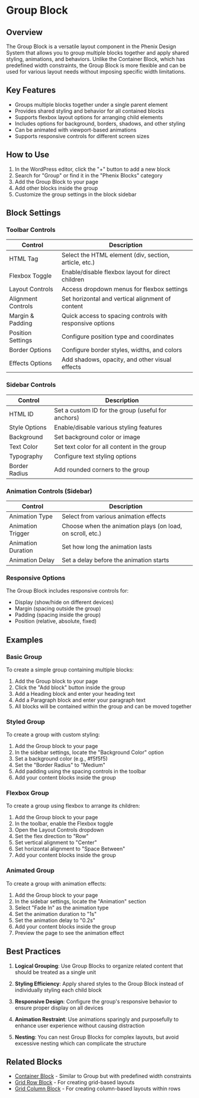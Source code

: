 # Group Block

## Overview

The Group Block is a versatile layout component in the Phenix Design System that allows you to group multiple blocks together and apply shared styling, animations, and behaviors. Unlike the Container Block, which has predefined width constraints, the Group Block is more flexible and can be used for various layout needs without imposing specific width limitations.

<!-- Image placeholder for Group Block -->

## Key Features

- Groups multiple blocks together under a single parent element
- Provides shared styling and behavior for all contained blocks
- Supports flexbox layout options for arranging child elements
- Includes options for background, borders, shadows, and other styling
- Can be animated with viewport-based animations
- Supports responsive controls for different screen sizes

## How to Use

1. In the WordPress editor, click the "+" button to add a new block
2. Search for "Group" or find it in the "Phenix Blocks" category
3. Add the Group Block to your page
4. Add other blocks inside the group
5. Customize the group settings in the block sidebar

## Block Settings

### Toolbar Controls

| Control | Description |
|---------|-------------|
| HTML Tag | Select the HTML element (div, section, article, etc.) |
| Flexbox Toggle | Enable/disable flexbox layout for direct children |
| Layout Controls | Access dropdown menus for flexbox settings |
| Alignment Controls | Set horizontal and vertical alignment of content |
| Margin & Padding | Quick access to spacing controls with responsive options |
| Position Settings | Configure position type and coordinates |
| Border Options | Configure border styles, widths, and colors |
| Effects Options | Add shadows, opacity, and other visual effects |

### Sidebar Controls

| Control | Description |
|---------|-------------|
| HTML ID | Set a custom ID for the group (useful for anchors) |
| Style Options | Enable/disable various styling features |
| Background | Set background color or image |
| Text Color | Set text color for all content in the group |
| Typography | Configure text styling options |
| Border Radius | Add rounded corners to the group |

### Animation Controls (Sidebar)

| Control | Description |
|---------|-------------|
| Animation Type | Select from various animation effects |
| Animation Trigger | Choose when the animation plays (on load, on scroll, etc.) |
| Animation Duration | Set how long the animation lasts |
| Animation Delay | Set a delay before the animation starts |

### Responsive Options

The Group Block includes responsive controls for:

- Display (show/hide on different devices)
- Margin (spacing outside the group)
- Padding (spacing inside the group)
- Position (relative, absolute, fixed)

## Examples

### Basic Group

To create a simple group containing multiple blocks:

1. Add the Group block to your page
2. Click the "Add block" button inside the group
3. Add a Heading block and enter your heading text
4. Add a Paragraph block and enter your paragraph text
5. All blocks will be contained within the group and can be moved together

### Styled Group

To create a group with custom styling:

1. Add the Group block to your page
2. In the sidebar settings, locate the "Background Color" option
3. Set a background color (e.g., #f5f5f5)
4. Set the "Border Radius" to "Medium"
5. Add padding using the spacing controls in the toolbar
6. Add your content blocks inside the group

### Flexbox Group

To create a group using flexbox to arrange its children:

1. Add the Group block to your page
2. In the toolbar, enable the Flexbox toggle
3. Open the Layout Controls dropdown
4. Set the flex direction to "Row"
5. Set vertical alignment to "Center"
6. Set horizontal alignment to "Space Between"
7. Add your content blocks inside the group

### Animated Group

To create a group with animation effects:

1. Add the Group block to your page
2. In the sidebar settings, locate the "Animation" section
3. Select "Fade In" as the animation type
4. Set the animation duration to "1s"
5. Set the animation delay to "0.2s"
6. Add your content blocks inside the group
7. Preview the page to see the animation effect

## Best Practices

1. **Logical Grouping**: Use Group Blocks to organize related content that should be treated as a single unit

2. **Styling Efficiency**: Apply shared styles to the Group Block instead of individually styling each child block

3. **Responsive Design**: Configure the group's responsive behavior to ensure proper display on all devices

4. **Animation Restraint**: Use animations sparingly and purposefully to enhance user experience without causing distraction

5. **Nesting**: You can nest Group Blocks for complex layouts, but avoid excessive nesting which can complicate the structure

## Related Blocks

- [Container Block](./container-block.md) - Similar to Group but with predefined width constraints
- [Grid Row Block](./grid-row-block.md) - For creating grid-based layouts
- [Grid Column Block](./grid-column-block.md) - For creating column-based layouts within rows

